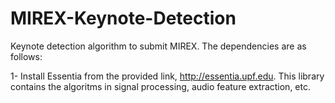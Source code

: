# MIREX-Keynote-Detection

Keynote detection algorithm to submit MIREX.
The dependencies are as follows:

1- Install Essentia from the provided link, http://essentia.upf.edu. This library contains the algoritms in signal processing, audio feature extraction, etc.
